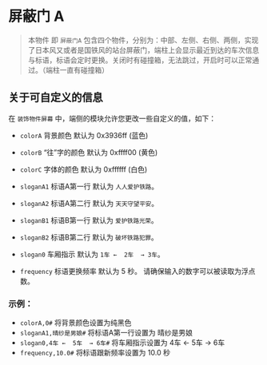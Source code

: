 # 屏蔽门 A

> 本物件 即 `屏蔽门A` 包含四个物件，分别为：中部、左侧、右侧、两侧，实现了日本风又或者是国铁风的站台屏蔽门，端柱上会显示最近到达的车次信息与标语，标语会定时更换。关闭时有碰撞箱，无法跳过，开启时可以正常通过。（端柱一直有碰撞箱）

## 关于可自定义的信息

在 `装饰物件屏幕` 中，端侧的模块允许您更改一些自定义的值，如下：

- `colorA` 背景颜色 默认为 0x3936ff (蓝色)
- `colorB` “往”字的颜色 默认为 0xffff00 (黄色)
- `colorC` 字体的颜色 默认为 0xffffff (白色)

- `sloganA1` 标语A第一行 默认为 `人人爱护铁路`。
- `sloganA2` 标语A第二行 默认为 `天天守望平安`。
- `sloganB1` 标语B第一行 默认为 `爱护铁路光荣`。
- `sloganB2` 标语B第二行 默认为 `破坏铁路犯罪`。
- `slogan0` 车厢指示 默认为 `1车 ←  2车  → 3车`。

- `frequency` 标语更换频率 默认为 5 秒。
请确保输入的数字可以被读取为浮点数。

### 示例：
- `colorA,0#` 将背景颜色设置为纯黑色
- `sloganA1,晴纱是男娘#` 将标语A第一行设置为 晴纱是男娘
- `slogan0,4车 ←  5车  → 6车#` 将车厢指示设置为 4车 ←  5车  → 6车
- `frequency,10.0#` 将标语跟新频率设置为 10.0 秒